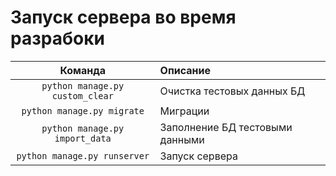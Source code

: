 # Запуск сервера во время разрабоки
|**Команда**|**Описание**|
|:-----:|:--------|
|`python manage.py custom_clear`|Очистка тестовых данных БД|
|`python manage.py migrate`|Миграции|
|`python manage.py import_data`|Заполнение БД тестовыми данными|
|`python manage.py runserver`|Запуск сервера|
